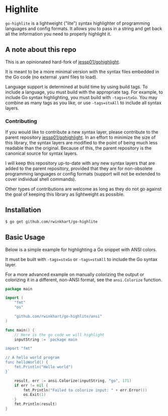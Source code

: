 # Highlite
`go-highlite` is a lightweight ("lite") syntax highlighter of programming languages and config formats.
It allows you to pass in a string and get back all the information you need to properly highlight it.

## A note about this repo
This is an opinionated hard-fork of [jessp01/gohighlight](https://github.com/jessp01/gohighlight).

It is meant to be a more minimal version with the syntax files embedded in the Go code (no external .yaml files to load).

Language support is determined at build time by using build tags. To include a language, you must build with the appropriate tag.
For example, to include Go syntax highlighting, you must build with `-tags=stxGo`.
You may combine as many tags as you like, or use `-tags=stxAll` to include all syntax layers.

### Contributing
If you would like to contribute a new syntax layer, please contribute to the parent repository [jessp01/gohighlight](https://github.com/jessp01/gohighlight).
In an effort to minimize the size of this library, the syntax layers are modified to the point of being much less readable than the original.
Because of this, the parent repository is the canonical source for syntax layers.

I will keep this repository up-to-date with any new syntax layers that are added to the parent repository, provided that they are for non-obsolete
programming languages or config formats (support will not be extended to cover individual shell commands).

Other types of contributions are welcome as long as they do not go against the goal of keeping this library as lightweight as possible.

## Installation
```sh
$ go get github.com/rwinkhart/go-highlite
```

## Basic Usage
Below is a simple example for highlighting a Go snippet with ANSI colors.

It must be built with `-tags=stxGo` or `-tags=stxAll` to include the Go syntax layer.

For a more advanced example on manually colorizing the output or colorizing it in a
different, non-ANSI format, see the `ansi.Colorize` function.

```go
package main

import (
	"fmt"
	"os"

	"github.com/rwinkhart/go-highlite/ansi"
)

func main() {
	// Here is the go code we will highlight
	inputString := `package main

import "fmt"

// A hello world program
func helloWorld() {
    fmt.Println("Hello world")
}`

	result, err := ansi.Colorize(inputString, "go", 171)
	if err != nil {
		fmt.Println("Failed to colorize input: " + err.Error())
		os.Exit(1)
	}
	fmt.Println(result)
}
```
